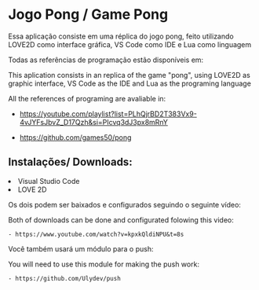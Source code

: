 <h1>Jogo Pong / Game Pong </h1>
 <p>Essa aplicação consiste em uma réplica do jogo pong, feito utilizando LOVE2D como interface gráfica, VS Code como IDE e Lua como linguagem </p>
 <p>Todas as referências de programação estão disponíveis em: </p>  
 <p>This aplication consists in an replica of the game "pong", using LOVE2D as graphic interface, VS Code as the IDE and Lua as the programing language </p>
 <p>All the references of programing are avaliable in: </p>
  
  - https://youtube.com/playlist?list=PLhQjrBD2T383Vx9-4vJYFsJbvZ_D17Qzh&si=PIcvq3dJ3px8mRnY 
  
  - https://github.com/games50/pong
 

<h2> Instalações/ Downloads: </h2>
<ReactMarkdown rehypePlugins={[rehypeRaw]} 
 children={'
 <ol>
  <li>Visual Studio Code </li>
  <li>LOVE 2D</li>
 </ol>
 
  <p>Os dois podem ser baixados e configurados seguindo o seguinte vídeo:  </p>
  <p>Both of downloads can be done and configurated folowing this video: </p>
    
    - https://www.youtube.com/watch?v=kpxkQldiNPU&t=8s

  <p> Você também usará um módulo para o push:</p>
  <p> You will need to use this module for making the push work:</p>
    
    - https://github.com/Ulydev/push
  
